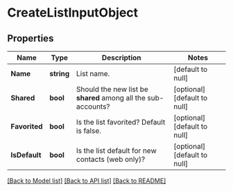 # CreateListInputObject

## Properties
Name | Type | Description | Notes
------------ | ------------- | ------------- | -------------
**Name** | **string** | List name. | [default to null]
**Shared** | **bool** | Should the new list be **shared** among all the sub-accounts? | [optional] [default to null]
**Favorited** | **bool** | Is the list favorited? Default is false. | [optional] [default to null]
**IsDefault** | **bool** | Is the list default for new contacts (web only)? | [optional] [default to null]

[[Back to Model list]](../README.md#documentation-for-models) [[Back to API list]](../README.md#documentation-for-api-endpoints) [[Back to README]](../README.md)


